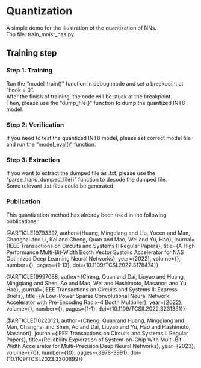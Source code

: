 # Quantization
A simple demo for the illustration of the quantization of NNs.  
Top file: train_mnist_nas.py  

## Training step

### Step 1: Training
Run the “model_train()” function in debug mode and set a breakpoint at “hook = 0”.  
After the finish of training, the code will be stuck at the breakpoint.  
Then, please use the “dump_file()” function to dump the quantized INT8 model.
### Step 2: Verification
If you need to test the quantized INT8 model, please set correct model file and run the “model_eval()” function. 
### Step 3: Extraction
If you want to extract the dumped file as .txt, please use the “parse_hand_dumped_file()” function to decode the dumped file.  
Some relevant .txt files could be generated.


























### Publication

This quantization method has already been used in the following publications:

@ARTICLE{9793397,  author={Huang, Mingqiang and Liu, Yucen and Man, Changhai and Li, Kai and Cheng, Quan and Mao, Wei and Yu, Hao},  journal={IEEE Transactions on Circuits and Systems I: Regular Papers},   title={A High Performance Multi-Bit-Width Booth Vector Systolic Accelerator for NAS Optimized Deep Learning Neural Networks},   year={2022},  volume={},  number={},  pages={1-13},  doi={10.1109/TCSI.2022.3178474}}

@ARTICLE{9997088,  author={Cheng, Quan and Dai, Liuyao and Huang, Mingqiang and Shen, Ao and Mao, Wei and Hashimoto, Masanori and Yu, Hao},  journal={IEEE Transactions on Circuits and Systems II: Express Briefs}, title={A Low-Power Sparse Convolutional Neural Network Accelerator with Pre-Encoding Radix-4 Booth Multiplier},   year={2022},  volume={},  number={},  pages={1-1},  doi={10.1109/TCSII.2022.3231361}}

@ARTICLE{10220121, author={Cheng, Quan and Huang, Mingqiang and Man, Changhai and Shen, Ao and Dai, Liuyao and Yu, Hao and Hashimoto, Masanori}, journal={IEEE Transactions on Circuits and Systems I: Regular Papers}, title={Reliability Exploration of System-on-Chip With Multi-Bit-Width Accelerator for Multi-Precision Deep Neural Networks}, year={2023}, volume={70}, number={10}, pages={3978-3991}, doi={10.1109/TCSI.2023.3300899}}

